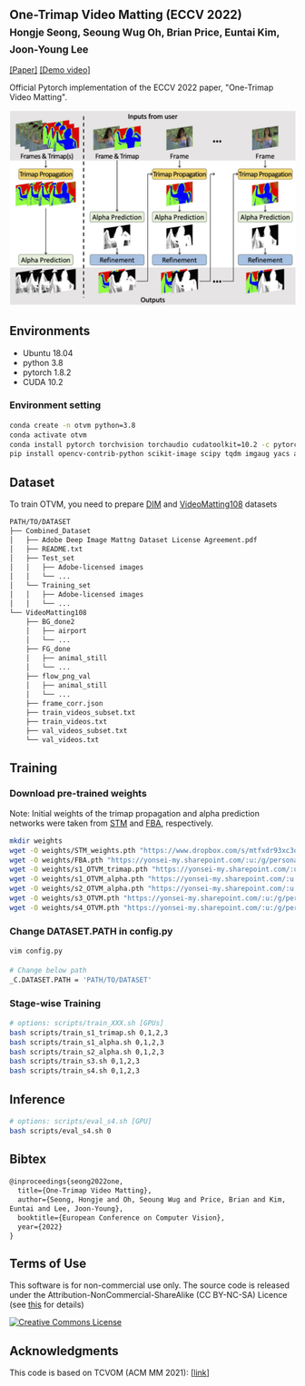 ## One-Trimap Video Matting (ECCV 2022)<br> <sub>Hongje Seong, Seoung Wug Oh, Brian Price, Euntai Kim, Joon-Young Lee</sub>

[[Paper]](https://arxiv.org/abs/2207.13353) [[Demo video]](https://youtu.be/qkda4fHSyQE)

Official Pytorch implementation of the ECCV 2022 paper, "One-Trimap Video Matting".

![Teaser image](./OTVM-teaser.jpg)


## Environments
- Ubuntu 18.04
- python 3.8
- pytorch 1.8.2
- CUDA 10.2

### Environment setting
```bash
conda create -n otvm python=3.8
conda activate otvm
conda install pytorch torchvision torchaudio cudatoolkit=10.2 -c pytorch-lts
pip install opencv-contrib-python scikit-image scipy tqdm imgaug yacs albumentations
```

## Dataset
To train OTVM, you need to prepare [DIM](https://sites.google.com/view/deepimagematting) and [VideoMatting108](https://github.com/yunkezhang/TCVOM) datasets
```
PATH/TO/DATASET
├── Combined_Dataset
│   ├── Adobe Deep Image Mattng Dataset License Agreement.pdf
│   ├── README.txt
│   ├── Test_set
│   │   ├── Adobe-licensed images
│   │   └── ...
│   └── Training_set
│   │   ├── Adobe-licensed images
│   │   └── ...
└── VideoMatting108
    ├── BG_done2
    │   ├── airport
    │   └── ...
    ├── FG_done
    │   ├── animal_still
    │   └── ...
    ├── flow_png_val
    │   ├── animal_still
    │   └── ...
    ├── frame_corr.json
    ├── train_videos_subset.txt
    ├── train_videos.txt
    ├── val_videos_subset.txt
    └── val_videos.txt

```

## Training
### Download pre-trained weights
Note: Initial weights of the trimap propagation and alpha prediction networks were taken from [STM](https://github.com/seoungwugoh/STM) and [FBA](https://github.com/MarcoForte/FBA_Matting), respectively.
```bash
mkdir weights
wget -O weights/STM_weights.pth "https://www.dropbox.com/s/mtfxdr93xc3q55i/STM_weights.pth?dl=1"
wget -O weights/FBA.pth "https://yonsei-my.sharepoint.com/:u:/g/personal/hjseong_o365_yonsei_ac_kr/EZjHx4oY0-RIkEanfwZTW4oBPov7q6KdfybGriHnm51feQ?download=1"
wget -O weights/s1_OTVM_trimap.pth "https://yonsei-my.sharepoint.com/:u:/g/personal/hjseong_o365_yonsei_ac_kr/EVjt5DzKqp5FoHOQpvZ3ydIB9WKIk180-BeRns2TpKhALA?download=1"
wget -O weights/s1_OTVM_alpha.pth "https://yonsei-my.sharepoint.com/:u:/g/personal/hjseong_o365_yonsei_ac_kr/EZwARPMb9TxCpLK3krxAmygBgOEVn6_mjA_Fiqa8OVrhIQ?download=1"
wget -O weights/s2_OTVM_alpha.pth "https://yonsei-my.sharepoint.com/:u:/g/personal/hjseong_o365_yonsei_ac_kr/EUJX1ZILpCFMldsd013eWlkB_erJC53FfOATUx7XWWtKxw?download=1"
wget -O weights/s3_OTVM.pth "https://yonsei-my.sharepoint.com/:u:/g/personal/hjseong_o365_yonsei_ac_kr/EeTwD4A-ElNCvZjhlSALqoABrg239xmuym0z28UOKDHj5A?download=1"
wget -O weights/s4_OTVM.pth "https://yonsei-my.sharepoint.com/:u:/g/personal/hjseong_o365_yonsei_ac_kr/EdJy_a2QfGpPhCBbXUf_Bg4Bd2DFGgYRZEr2ifaQy76qiw?download=1"
```
### Change DATASET.PATH in config.py
```bash
vim config.py

# Change below path
_C.DATASET.PATH = 'PATH/TO/DATASET'
```

### Stage-wise Training
```bash
# options: scripts/train_XXX.sh [GPUs]
bash scripts/train_s1_trimap.sh 0,1,2,3
bash scripts/train_s1_alpha.sh 0,1,2,3
bash scripts/train_s2_alpha.sh 0,1,2,3
bash scripts/train_s3.sh 0,1,2,3
bash scripts/train_s4.sh 0,1,2,3
```

## Inference
```bash
# options: scripts/eval_s4.sh [GPU]
bash scripts/eval_s4.sh 0
```

## Bibtex
```
@inproceedings{seong2022one,
  title={One-Trimap Video Matting},
  author={Seong, Hongje and Oh, Seoung Wug and Price, Brian and Kim, Euntai and Lee, Joon-Young},
  booktitle={European Conference on Computer Vision},
  year={2022}
}
```


## Terms of Use
This software is for non-commercial use only.
The source code is released under the Attribution-NonCommercial-ShareAlike (CC BY-NC-SA) Licence
(see [this](https://creativecommons.org/licenses/by-nc-sa/4.0/legalcode) for details)

[![Creative Commons License](https://i.creativecommons.org/l/by-nc-sa/4.0/88x31.png)](http://creativecommons.org/licenses/by-nc-sa/4.0/)

## Acknowledgments
This code is based on TCVOM (ACM MM 2021): [[link](https://github.com/yunkezhang/TCVOM)]  

